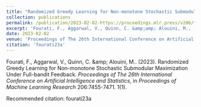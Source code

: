 ```yaml
---
title: "Randomized Greedy Learning for Non-monotone Stochastic Submodular Maximization Under Full-bandit Feedback"
collection: publications
permalink: /publication/2023-02-02-https://proceedings.mlr.press/v206/fourati23a/fourati23a.pdf
excerpt: 'Fourati, F., Aggarwal, V., Quinn, C. &amp;amp; Alouini, M.. (2023). Randomized Greedy Learning for Non-monotone Stochastic Submodular Maximization Under Full-bandit Feedback. <i>Proceedings of The 26th International Conference on Artificial Intelligence and Statistics</i>, in <i>Proceedings of Machine Learning Research</i> 206:7455-7471. 1(1).'
date: 2023-02-02
venue: 'Proceedings of The 26th International Conference on Artificial Intelligence and Statistics (AISTATS)'
citation: 'fourati23a'
---
```

Fourati, F., Aggarwal, V., Quinn, C. &amp;amp; Alouini, M.. (2023). Randomized Greedy Learning for Non-monotone Stochastic Submodular Maximization Under Full-bandit Feedback. <i>Proceedings of The 26th International Conference on Artificial Intelligence and Statistics</i>, in <i>Proceedings of Machine Learning Research</i> 206:7455-7471. 1(1).

Recommended citation: fourati23a